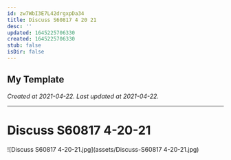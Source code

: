 ```yaml
---
id: zw7WbI3E7L42drgxpDa34
title: Discuss S60817 4 20 21
desc: ''
updated: 1645225706330
created: 1645225706330
stub: false
isDir: false
---
```

My Template
---

_Created at 2021-04-22._
_Last updated at 2021-04-22._




---

# Discuss S60817 4-20-21


![Discuss S60817 4-20-21.jpg](assets/Discuss-S60817 4-20-21.jpg)

